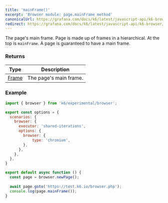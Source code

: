 ```yaml
---
title: 'mainFrame()'
excerpt: 'Browser module: page.mainFrame method'
canonicalUrl: https://grafana.com/docs/k6/latest/javascript-api/k6-browser/page/mainframe/
redirect: https://grafana.com/docs/k6/latest/javascript-api/k6-browser/page/mainframe/
---
```


The page's main frame. Page is made up of frames in a hierarchical. At the top is `mainFrame`. A page is guaranteed to have a main frame.

### Returns

| Type   | Description                      |
|--------|----------------------------------|
| [Frame](/javascript-api/k6-experimental/browser/frame/) | The page's main frame. |

### Example

<CodeGroup labels={[]}>

```javascript
import { browser } from 'k6/experimental/browser';

export const options = {
  scenarios: {
    browser: {
      executor: 'shared-iterations',
      options: {
        browser: {
            type: 'chromium',
        },
      },
    },
  },
}

export default async function () {
  const page = browser.newPage();
  
  await page.goto('https://test.k6.io/browser.php');
  console.log(page.mainFrame()); 
}
```

</CodeGroup>